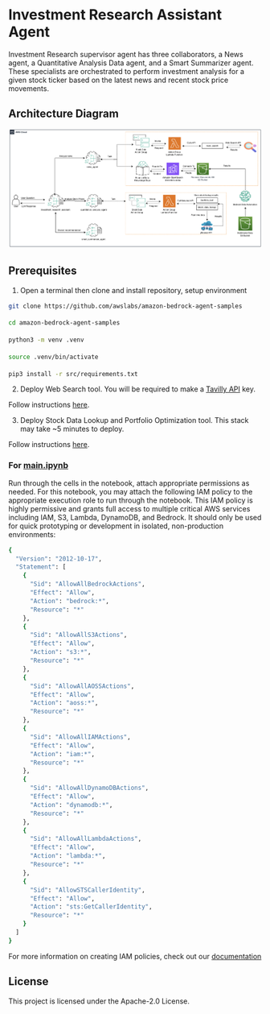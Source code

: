 # Investment Research Assistant Agent

Investment Research supervisor agent has three collaborators, a News agent, a Quantitative Analysis Data agent, and a Smart Summarizer agent. These specialists are orchestrated to perform investment analysis for a given stock ticker based on the latest news and recent stock price movements. 

## Architecture Diagram

![architecture](./architecture.jpg)


## Prerequisites

1. Open a terminal then clone and install repository, setup environment

```bash
git clone https://github.com/awslabs/amazon-bedrock-agent-samples

cd amazon-bedrock-agent-samples

python3 -m venv .venv

source .venv/bin/activate

pip3 install -r src/requirements.txt
```

2. Deploy Web Search tool. You will be required to make a [Tavilly API](https://docs.tavily.com/docs/gpt-researcher/getting-started) key.

Follow instructions [here](/src/shared/web_search/).

3. Deploy Stock Data Lookup and Portfolio Optimization tool. This stack may take ~5 minutes to deploy.

Follow instructions [here](/src/shared/stock_data/).


### For [main.ipynb](./main.ipynb)

Run through the cells in the notebook, attach appropriate permissions as needed. For this notebook, you may attach the following IAM policy to the appropriate execution role to run through the notebook. This IAM policy is highly permissive and grants full access to multiple critical AWS services including IAM, S3, Lambda, DynamoDB, and Bedrock. It should only be used for quick prototyping or development in isolated, non-production environments:


```bash
{
  "Version": "2012-10-17",
  "Statement": [
    {
      "Sid": "AllowAllBedrockActions",
      "Effect": "Allow",
      "Action": "bedrock:*",
      "Resource": "*"
    },
    {
      "Sid": "AllowAllS3Actions",
      "Effect": "Allow",
      "Action": "s3:*",
      "Resource": "*"
    },
    {
      "Sid": "AllowAllAOSSActions",
      "Effect": "Allow",
      "Action": "aoss:*",
      "Resource": "*"
    },
    {
      "Sid": "AllowAllIAMActions",
      "Effect": "Allow",
      "Action": "iam:*",
      "Resource": "*"
    },
    {
      "Sid": "AllowAllDynamoDBActions",
      "Effect": "Allow",
      "Action": "dynamodb:*",
      "Resource": "*"
    },
    {
      "Sid": "AllowAllLambdaActions",
      "Effect": "Allow",
      "Action": "lambda:*",
      "Resource": "*"
    },
    {
      "Sid": "AllowSTSCallerIdentity",
      "Effect": "Allow",
      "Action": "sts:GetCallerIdentity",
      "Resource": "*"
    }
  ]
}

```

For more information on creating IAM policies, check out our [documentation](https://docs.aws.amazon.com/IAM/latest/UserGuide/access_policies_create-console.html)

## License

This project is licensed under the Apache-2.0 License.
